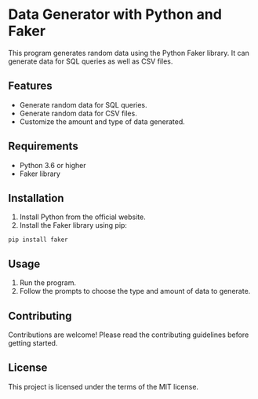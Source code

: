 # Data Generator with Python and Faker

This program generates random data using the Python Faker library. It can generate data for SQL queries as well as CSV files.

## Features

- Generate random data for SQL queries.
- Generate random data for CSV files.
- Customize the amount and type of data generated.

## Requirements

- Python 3.6 or higher
- Faker library

## Installation

1. Install Python from the official website.
2. Install the Faker library using pip:

```
pip install faker
```

## Usage

1. Run the program.
2. Follow the prompts to choose the type and amount of data to generate.

## Contributing

Contributions are welcome! Please read the contributing guidelines before getting started.

## License

This project is licensed under the terms of the MIT license.
